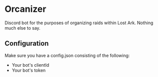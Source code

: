 # Orcanizer
Discord bot for the purposes of organizing raids within Lost Ark. Nothing much else to say.

## Configuration
Make sure you have a config.json consisting of the following:
* Your bot's clientId
* Your bot's token